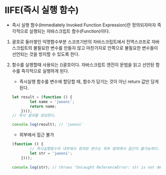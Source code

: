 # IIFE(즉시 실행 함수)

- 즉시 실행 함수(Immediately Invoked Function Expression)란 정의되자마자 즉각적으로 실행되는 자바스크립트 함수(Function)이다.
1. 괄호로 둘러쌓인 익명함수부분 스코프기반의 자바스크립트에서 전역스코프로 자바스크립트의 불필요한 변수를 만들지 않고 마찬가지로 안쪽으로 불필요한 변수들이 선언되는 것을 방지할 수 있도록 한다.
2. 함수를 실행할때 사용되는 ()괄호이다. 자바스크립트 엔진이 문법을 읽고 선언된 함수를 즉각적으로 실행하게 된다.
    - 즉시실행 함수를 변수에 할당할 때, 함수가 담기는 것이 아닌 return 값만 담게된다.

    ```jsx
    let result = (function () {
            let name = 'jwooni'; 
            return name; 
        })(); 
    // 즉시 결과를 생성한다.

    console.log(result); // 'jwooni'
    ```

    - 외부에서 접근 불가

    ```jsx
    (function () {
        	// 즉시실행함수의 내부에서 정의된 변수는 외부 범위에서 접근이 불가능하다.
        	let str = 'jwooni';
        })();
        
    console.log(str); // throws "Uncaught ReferenceError: str is not defined"
    ```
